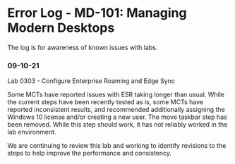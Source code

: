# Error Log - MD-101: Managing Modern Desktops 

The log is for awareness of known issues with labs.

### 09-10-21 
Lab 0303 - Configure Enterprise Roaming and Edge Sync

Some MCTs have reported issues with ESR taking longer than usual.  While the current steps have been recently tested as is, some MCTs have reported inconsistent results, and recommended additionally assigning the Windows 10 license and/or creating a new user.
The move taskbar step has been removed. While this step should work, it has not reliably worked in the lab environment. 

We are continuing to review this lab and working to identify revisions to the steps to help improve the performance and consistency. 








